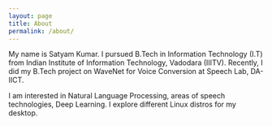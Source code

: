 ```yaml
---
layout: page
title: About
permalink: /about/
---
```

My name is Satyam Kumar. I pursued  B.Tech in Information Technology (I.T) from Indian Institute of Information Technology, Vadodara (IIITV). Recently, I did my B.Tech project on WaveNet for Voice Conversion at Speech Lab, DA-IICT.

I am interested in Natural Language Processing, areas of speech technologies, Deep Learning. I explore different Linux distros for my desktop.

